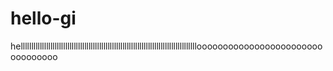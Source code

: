 # hello-gi
helllllllllllllllllllllllllllllllllllllllllllllllllllllllllllllllllllllllllllllllllllooooooooooooooooooooooooooooooooo
